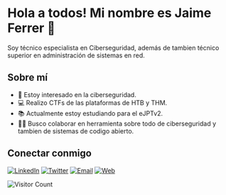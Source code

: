 # Hola a todos! Mi nombre es Jaime Ferrer 👋

Soy técnico especialista en Ciberseguridad, además de tambien técnico superior en administración de sistemas en red. 

## Sobre mí
- 👀 Estoy interesado en la ciberseguridad.
- 💻 Realizo CTFs de las plataformas de HTB y THM.
- 📚 Actualmente estoy estudiando para el eJPTv2.
- 🤝🏾 Busco colaborar en herramienta sobre todo de ciberseguridad y tambien de sistemas de codigo abierto.

## Conectar conmigo

[![LinkedIn](https://img.shields.io/badge/LinkedIn-jaime_ferrer-0077B5?style=for-the-badge&logo=linkedin&logoColor=white&labelColor=101010)](https://www.linkedin.com/in/jaimeferreroliveros)
[![Twitter](https://img.shields.io/badge/Twitter-@_JF3RR3R_-1DA1F2?style=for-the-badge&logo=twitter&logoColor=white&labelColor=101010)](https://twitter.com/_JF3RR3R_)
[![Email](https://img.shields.io/badge/Gmail-D14836?style=for-the-badge&logo=gmail&logoColor=white&labelColor=101010)](mailto:jfcysec@gmail.com)
[![Web](https://img.shields.io/badge/Web-JFCySec_Blog's-14a1f0?style=for-the-badge&logo=dev.to&logoColor=white&labelColor=101010)](https://jf3rr3r.gitbook.io/jf-cysec-blogs/)

![Visitor Count](https://profile-counter.glitch.me/{jf3rr3r}/count.svg)

<!---
jf3rr3r/jf3rr3r is a ✨ special ✨ repository because its `README.md` (this file) appears on your GitHub profile.
You can click the Preview link to take a look at your changes.
--->
